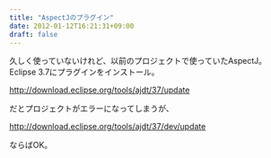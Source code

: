 ```yaml
---
title: "AspectJのプラグイン"
date: 2012-01-12T16:21:31+09:00
draft: false
---
```


久しく使っていないけれど、以前のプロジェクトで使っていたAspectJ。Eclipse 3.7にプラグインをインストール。

http://download.eclipse.org/tools/ajdt/37/update

だとプロジェクトがエラーになってしまうが、

http://download.eclipse.org/tools/ajdt/37/dev/update

ならばOK。